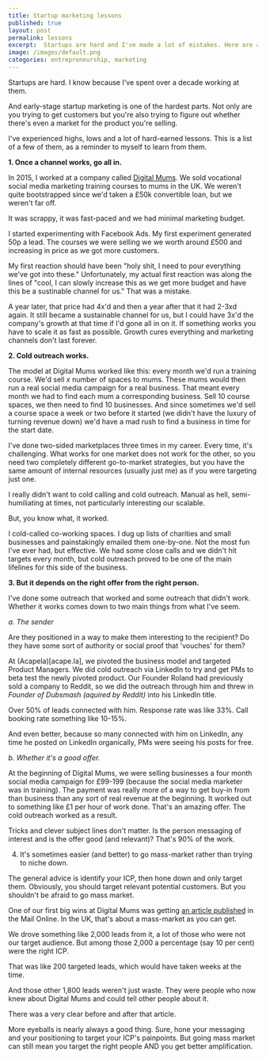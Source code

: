 ```yaml
---
title: Startup marketing lessons
published: true
layout: post
permalink: lessons
excerpt:  Startups are hard and I've made a lot of mistakes. Here are a few lessons I've learned from 10+ years working at them.
image: /images/default.png
categories: entrepreneurship, marketing
---
```


Startups are hard. I know because I've spent over a decade working at them. 

And early-stage startup marketing is one of the hardest parts. Not only are you trying to get customers but you're also trying to figure out whether there's even a market for the product you're selling.

I've experienced highs, lows and a lot of hard-earned lessons. This is a list of a few of them, as a reminder to myself to learn from them.

**1. Once a channel works, go all in.**

In 2015, I worked at a company called [Digital Mums](https://en.wikipedia.org/wiki/Digital_Mums). We sold vocational social media marketing training courses to mums in the UK. We weren't quite bootstrapped since we'd taken a £50k convertible loan, but we weren't far off. 

It was scrappy, it was fast-paced and we had minimal marketing budget. 

I started experimenting with Facebook Ads. My first experiment generated 50p a lead. The courses we were selling we we worth around £500 and increasing in price as we got more customers. 

My first reaction should have been "holy shit, I need to pour everything we've got into these." Unfortunately, my actual first reaction was along the lines of "cool, I can slowly increase this as we get more budget and have this be a sustinable channel for us." That was a mistake.

A year later, that price had 4x'd and then a year after that it had 2-3xd again. It still became a sustainable channel for us, but I could have 3x'd the company's growth at that time if I'd gone all in on it. If something works you have to scale it as fast as possible. Growth cures everything and marketing channels don't last forever.

**2. Cold outreach works.** 

The model at Digital Mums worked like this: every month we'd run a training course. We'd sell *x* number of spaces to mums. These mums would then run a real social media campaign for a real business. That meant every month we had to find each mum a corresponding business. Sell 10 course spaces, we then need to find 10 businesses. And since sometimes we'd sell a course space a week or two before it started (we didn't have the luxury of turning revenue down) we'd have a mad rush to find a business in time for the start date.

I've done two-sided marketplaces three times in my career. Every time, it's challenging. What works for one market does not work for the other, so you need two completely different go-to-market strategies, but you have the same amount of internal resources (usually just me) as if you were targeting just one. 

I really didn't want to cold calling and cold outreach. Manual as hell, semi-humiliating at times, not particularly interesting our scalable.

But, you know what, it worked. 

I cold-called co-working spaces. I dug up lists of charities and small businesses and painstakingly emailed them one-by-one. Not the most fun I've ever had, but effective. We had some close calls and we didn't hit targets every month, but cold outreach proved to be one of the main lifelines for this side of the business.

**3. But it depends on the right offer from the right person.** 

I've done some outreach that worked and some outreach that didn't work. Whether it works comes down to two main things from what I've seem.

*a. The sender*

Are they positioned in a way to make them interesting to the recipient? Do they have some sort of authority or social proof that 'vouches' for them? 

At (Acapela)[acape.la], we pivoted the business model and targeted Product Managers. We did cold outreach via LinkedIn to try and get PMs to beta test the newly pivoted product. Our Founder Roland had previously sold a company to Reddit, so we did the outreach through him and threw in *Founder of Dubsmash (aquired by Reddit)* into his LinkedIn title. 

Over 50% of leads connected with him. Response rate was like 33%. Call booking rate something like 10-15%. 

And even better, because so many connected with him on LinkedIn, any time he posted on LinkedIn organically, PMs were seeing his posts for free.

*b. Whether it's a good offer.* 

At the beginning of Digital Mums, we were selling businesses a four month social media campaign for £99-199 (because the social media marketer was in training). The payment was really more of a way to get buy-in from than business than any sort of real revenue at the beginning. It worked out to something like £1 per hour of work done. That's an amazing offer. The cold outreach worked as a result. 

Tricks and clever subject lines don't matter. Is the person messaging of interest and is the offer good (and relevant)? That's 90% of the work.

4. It's sometimes easier (and better) to go mass-market rather than trying to niche down. 

The general advice is identify your ICP, then hone down and only target them. Obviously, you should target relevant potential customers. But you shouldn't be afraid to go mass market.

One of our first big wins at Digital Mums was getting [an article published](https://www.dailymail.co.uk/femail/article-2975751/Meet-stay-home-mothers-turning-Facebook-Twitter-Instagram-make-money.html) in the Mail Online. In the UK, that's about a mass-market as you can get. 

We drove something like 2,000 leads from it, a lot of those who were not our target audience. But among those 2,000 a percentage (say 10 per cent) were the right ICP. 

That was like 200 targeted leads, which would have taken weeks at the time. 

And those other 1,800 leads weren't just waste. They were people who now knew about Digital Mums and could tell other people about it. 

There was a very clear before and after that article.

More eyeballs is nearly always a good thing. Sure, hone your messaging and your positioning to target your ICP's painpoints. But going mass market can still mean you target the right people AND you get better amplification. 

